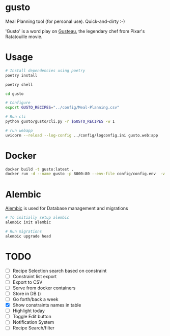 # gusto
Meal Planning tool (for personal use). Quick-and-dirty :-)

'Gusto' is a word play on [Gusteau](https://pixar.fandom.com/wiki/Auguste_Gusteau), the legendary chef from Pixar's Ratatouille movie.


# Usage

```sh
# Install dependencies using poetry
poetry install

poetry shell

cd gusto

# Configure
export GUSTO_RECIPES="../config/Meal-Planning.csv"

# Run cli
python gusto/gusto/cli.py -r $GUSTO_RECIPES -w 1

# run webapp
uvicorn --reload --log-config ../config/logconfig.ini gusto.web:app
```

#  Docker
```sh
docker build -t gusto:latest .
docker run -d --name gusto -p 8000:80 --env-file config/config.env  -v $(pwd)/config:/config  gusto
```

# Alembic
[Alembic](https://alembic.sqlalchemy.org/en/latest/tutorial.html) is used for Database management and migrations

```sh
# To initially setup alembic
alembic init alembic

# Run migrations
alembic upgrade head
```


# TODO
- [ ] Recipe Selection search based on constraint
- [ ] Constraint list export
- [ ] Export to CSV
- [ ] Serve from docker containers
- [ ] Store in DB ()
- [ ] Go forth/back a week
- [x] Show constraints names in table
- [ ] Highlight today
- [ ] Toggle Edit button
- [ ] Notification System
- [ ] Recipe Search/filter
